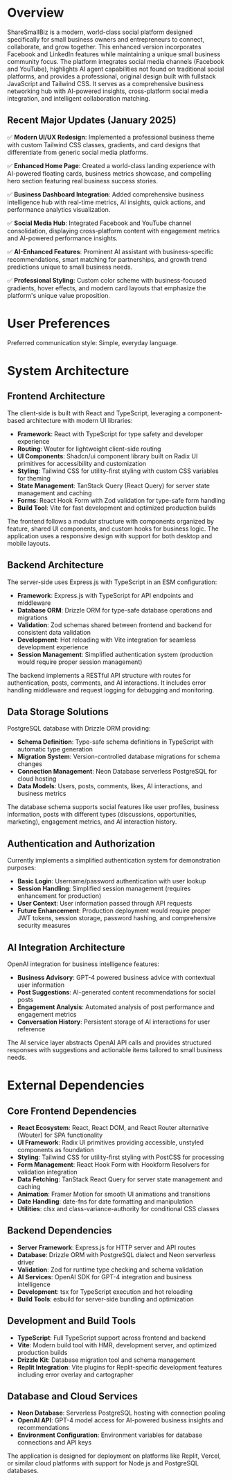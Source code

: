# Overview

ShareSmallBiz is a modern, world-class social platform designed specifically for small business owners and entrepreneurs to connect, collaborate, and grow together. This enhanced version incorporates Facebook and LinkedIn features while maintaining a unique small business community focus. The platform integrates social media channels (Facebook and YouTube), highlights AI agent capabilities not found on traditional social platforms, and provides a professional, original design built with fullstack JavaScript and Tailwind CSS. It serves as a comprehensive business networking hub with AI-powered insights, cross-platform social media integration, and intelligent collaboration matching.

## Recent Major Updates (January 2025)

✅ **Modern UI/UX Redesign**: Implemented a professional business theme with custom Tailwind CSS classes, gradients, and card designs that differentiate from generic social media platforms.

✅ **Enhanced Home Page**: Created a world-class landing experience with AI-powered floating cards, business metrics showcase, and compelling hero section featuring real business success stories.

✅ **Business Dashboard Integration**: Added comprehensive business intelligence hub with real-time metrics, AI insights, quick actions, and performance analytics visualization.

✅ **Social Media Hub**: Integrated Facebook and YouTube channel consolidation, displaying cross-platform content with engagement metrics and AI-powered performance insights.

✅ **AI-Enhanced Features**: Prominent AI assistant with business-specific recommendations, smart matching for partnerships, and growth trend predictions unique to small business needs.

✅ **Professional Styling**: Custom color scheme with business-focused gradients, hover effects, and modern card layouts that emphasize the platform's unique value proposition.

# User Preferences

Preferred communication style: Simple, everyday language.

# System Architecture

## Frontend Architecture
The client-side is built with React and TypeScript, leveraging a component-based architecture with modern UI libraries:

- **Framework**: React with TypeScript for type safety and developer experience
- **Routing**: Wouter for lightweight client-side routing
- **UI Components**: Shadcn/ui component library built on Radix UI primitives for accessibility and customization
- **Styling**: Tailwind CSS for utility-first styling with custom CSS variables for theming
- **State Management**: TanStack Query (React Query) for server state management and caching
- **Forms**: React Hook Form with Zod validation for type-safe form handling
- **Build Tool**: Vite for fast development and optimized production builds

The frontend follows a modular structure with components organized by feature, shared UI components, and custom hooks for business logic. The application uses a responsive design with support for both desktop and mobile layouts.

## Backend Architecture
The server-side uses Express.js with TypeScript in an ESM configuration:

- **Framework**: Express.js with TypeScript for API endpoints and middleware
- **Database ORM**: Drizzle ORM for type-safe database operations and migrations
- **Validation**: Zod schemas shared between frontend and backend for consistent data validation
- **Development**: Hot reloading with Vite integration for seamless development experience
- **Session Management**: Simplified authentication system (production would require proper session management)

The backend implements a RESTful API structure with routes for authentication, posts, comments, and AI interactions. It includes error handling middleware and request logging for debugging and monitoring.

## Data Storage Solutions
PostgreSQL database with Drizzle ORM providing:

- **Schema Definition**: Type-safe schema definitions in TypeScript with automatic type generation
- **Migration System**: Version-controlled database migrations for schema changes
- **Connection Management**: Neon Database serverless PostgreSQL for cloud hosting
- **Data Models**: Users, posts, comments, likes, AI interactions, and business metrics

The database schema supports social features like user profiles, business information, posts with different types (discussions, opportunities, marketing), engagement metrics, and AI interaction history.

## Authentication and Authorization
Currently implements a simplified authentication system for demonstration purposes:

- **Basic Login**: Username/password authentication with user lookup
- **Session Handling**: Simplified session management (requires enhancement for production)
- **User Context**: User information passed through API requests
- **Future Enhancement**: Production deployment would require proper JWT tokens, session storage, password hashing, and comprehensive security measures

## AI Integration Architecture
OpenAI integration for business intelligence features:

- **Business Advisory**: GPT-4 powered business advice with contextual user information
- **Post Suggestions**: AI-generated content recommendations for social posts
- **Engagement Analysis**: Automated analysis of post performance and engagement metrics
- **Conversation History**: Persistent storage of AI interactions for user reference

The AI service layer abstracts OpenAI API calls and provides structured responses with suggestions and actionable items tailored to small business needs.

# External Dependencies

## Core Frontend Dependencies
- **React Ecosystem**: React, React DOM, and React Router alternative (Wouter) for SPA functionality
- **UI Framework**: Radix UI primitives providing accessible, unstyled components as foundation
- **Styling**: Tailwind CSS for utility-first styling with PostCSS for processing
- **Form Management**: React Hook Form with Hookform Resolvers for validation integration
- **Data Fetching**: TanStack React Query for server state management and caching
- **Animation**: Framer Motion for smooth UI animations and transitions
- **Date Handling**: date-fns for date formatting and manipulation
- **Utilities**: clsx and class-variance-authority for conditional CSS classes

## Backend Dependencies
- **Server Framework**: Express.js for HTTP server and API routes
- **Database**: Drizzle ORM with PostgreSQL dialect and Neon serverless driver
- **Validation**: Zod for runtime type checking and schema validation
- **AI Services**: OpenAI SDK for GPT-4 integration and business intelligence
- **Development**: tsx for TypeScript execution and hot reloading
- **Build Tools**: esbuild for server-side bundling and optimization

## Development and Build Tools
- **TypeScript**: Full TypeScript support across frontend and backend
- **Vite**: Modern build tool with HMR, development server, and optimized production builds
- **Drizzle Kit**: Database migration tool and schema management
- **Replit Integration**: Vite plugins for Replit-specific development features including error overlay and cartographer

## Database and Cloud Services
- **Neon Database**: Serverless PostgreSQL hosting with connection pooling
- **OpenAI API**: GPT-4 model access for AI-powered business insights and recommendations
- **Environment Configuration**: Environment variables for database connections and API keys

The application is designed for deployment on platforms like Replit, Vercel, or similar cloud platforms with support for Node.js and PostgreSQL databases.